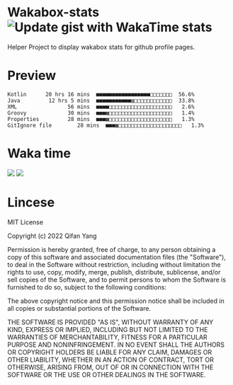  # Wakabox-stats ![Update gist with WakaTime stats](https://github.com/underwindfall/wakabox-stats/workflows/Update%20gist%20with%20WakaTime%20stats/badge.svg)

  Helper Project to display wakabox stats for github profile pages. 
 # Preview 
  
  ```  
 Kotlin      20 hrs 16 mins  ■■■■■■■■■■■■■■■■■□□□□□□□  56.6%
Java         12 hrs 5 mins  ■■■■■■■■■■■▥□□□□□□□□□□□□  33.8%
XML                56 mins  ■■■■□□□□□□□□□□□□□□□□□□□□   2.6%
Groovy             30 mins  ■■■▦□□□□□□□□□□□□□□□□□□□□   1.4%
Properties         28 mins  ■■■▦□□□□□□□□□□□□□□□□□□□□   1.3%
GitIgnore file        28 mins  ■■■▦□□□□□□□□□□□□□□□□□□□□   1.3% 
 ``` 
  
 
 
  
  # Waka time 

  ![](https://wakatime.com/share/@underwindfall/04fb31b6-0c1f-434d-b3a5-ac5e62f5364c.svg)
  ![](https://wakatime.com/share/@underwindfall/3d98f640-5c0f-4faf-b8df-1c48dec045b2.svg)
  
  # Lincese 

  MIT License

  Copyright (c) 2022 Qifan Yang
  
  Permission is hereby granted, free of charge, to any person obtaining a copy
  of this software and associated documentation files (the "Software"), to deal
  in the Software without restriction, including without limitation the rights
  to use, copy, modify, merge, publish, distribute, sublicense, and/or sell
  copies of the Software, and to permit persons to whom the Software is
  furnished to do so, subject to the following conditions:
  
  The above copyright notice and this permission notice shall be included in all
  copies or substantial portions of the Software.
  
  THE SOFTWARE IS PROVIDED "AS IS", WITHOUT WARRANTY OF ANY KIND, EXPRESS OR
  IMPLIED, INCLUDING BUT NOT LIMITED TO THE WARRANTIES OF MERCHANTABILITY,
  FITNESS FOR A PARTICULAR PURPOSE AND NONINFRINGEMENT. IN NO EVENT SHALL THE
  AUTHORS OR COPYRIGHT HOLDERS BE LIABLE FOR ANY CLAIM, DAMAGES OR OTHER
  LIABILITY, WHETHER IN AN ACTION OF CONTRACT, TORT OR OTHERWISE, ARISING FROM,
  OUT OF OR IN CONNECTION WITH THE SOFTWARE OR THE USE OR OTHER DEALINGS IN THE
  SOFTWARE.
